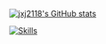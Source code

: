 
[![jxj2118's GitHub stats](https://github-readme-stats.vercel.app/api?username=jxj2118)](https://github.com/jxj2118)

[![Skills](https://skillicons.dev/icons?i=androidstudio,blender,c,cs,cpp,css,deno,discord,docker,flutter,git,github,gitlab,go,gradle,godot,html,idea,java,js,jenkins,jquery,kotlin,kubernetes,linux,,maven,mysql,nginx,powershell,prometheus,py,rabbitmq,raspberrypi,react,redis,rocket,spring,unity,ts,vue,wordpress&theme=light)](https://skillicons.dev)
